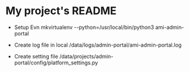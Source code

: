 # My project's README

- Setup Evn
mkvirtualenv --python=/usr/local/bin/python3 ami-admin-portal

- Create log file in local
/data/logs/admin-portal/ami-admin-portal.log

- Create setting file
/data/projects/admin-portal/config/platform_settings.py
